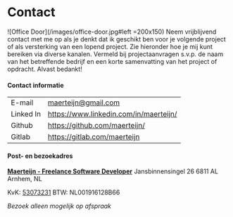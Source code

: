 # Contact

![Office Door](/images/office-door.jpg#left =200x150) Neem vrijblijvend contact met me op als je denkt dat ik geschikt ben voor je volgende project of als versterking van een lopend project. Zie hieronder hoe je mij kunt bereiken via diverse kanalen. Vermeld bij projectaanvragen s.v.p. de naam van het betreffende bedrijf en een korte samenvatting van het project of opdracht. Alvast bedankt!

#### Contact informatie
|                       |                                        |
| --------------------- | -------------------------------------- |
| E-mail                | maerteijn@gmail.com                    |
| Linked In             | https://www.linkedin.com/in/maerteijn/ |
| Github                | https://github.com/maerteijn/          |
| Gitlab                | https://gitlab.com/maerteijn           |


#### Post- en bezoekadres
[**Maerteijn - Freelance Software Developer**](https://goo.gl/maps/Pr3t1pmqjMt9Y3gaA)
Jansbinnensingel 26
6811 AL
Arnhem, NL

KvK: [53073231](https://www.kvk.nl/zoeken/?source=all&q=maerteijn)
BTW: NL001916128B66

*Bezoek alleen mogelijk op afspraak*